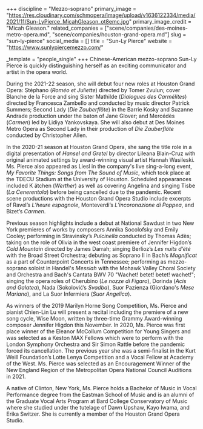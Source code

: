 +++
discipline = "Mezzo-soprano"
primary_image = "https://res.cloudinary.com/schmopera/image/upload/v1636122334/media/2021/11/Sun-LyPierce_MicahGleason_ot8emc.jpg"
primary_image_credit = "Micah Gleason."
related_companies = ["scene/companies/des-moines-metro-opera.md", "scene/companies/houston-grand-opera.md"]
slug = "sun-ly-pierce"
social_media = []
title = "Sun-Ly Pierce"
website = "https://www.sunlypiercemezzo.com/"

_template = "people_single"
+++
Chinese-American mezzo-soprano Sun-Ly Pierce is quickly distinguishing herself as an exciting communicator and artist in the opera world.

During the 2021-22 season, she will debut four new roles at Houston Grand Opera: Stéphano (_Roméo et Juliette_) directed by Tomer Zvulun; cover Blanche de la Force and sing Sister Mathilde (_Dialogues des Carmélites_) directed by Francesca Zambello and conducted by music director Patrick Summers; Second Lady (_Die Zauberflöte_) in the Barrie Kosky and Suzanne Andrade production under the baton of Jane Glover; and Mercédès (_Carmen_) led by Lidiya Yankovskaya. She will also debut at Des Moines Metro Opera as Second Lady in their production of _Die Zauberflöte_ conducted by Christopher Allen.

In the 2020-21 season at Houston Grand Opera, she sang the title role in a digital presentation of _Hansel and Gretel_ by director Lileana Blain-Cruz with original animated settings by award-winning visual artist Hannah Wasileski. Ms. Pierce also appeared as Liesl in the company's live sing-a-long event, _My Favorite Things: Songs from The Sound of Music_, which took place at the TDECU Stadium at the University of Houston. Scheduled appearances included K ätchen (_Werther_) as well as covering Angelina and singing Tisbe (_La Cenerentola_) before being cancelled due to the pandemic. Recent scene productions with the Houston Grand Opera Studio include excerpts of Ravel’s _L’heure espagnole_, Monteverdi’s _L’incoronazione di Poppea_, and Bizet’s _Carmen_.

Previous season highlights include a debut at National Sawdust in two New York premieres of works by composers Annika Socolofsky and Emily Cooley; performing in Stravinsky’s _Pulcinella_ conducted by Thomas Adès; taking on the role of Olivia in the west coast premiere of Jennifer Higdon’s _Cold Mountain_ directed by James Darrah; singing Berlioz’s _Les nuits d’été_ with the Broad Street Orchestra; debuting as Soprano II in Bach’s _Magnificat_ as a part of Counterpoint Concerts in Tennessee; performing as mezzo-soprano soloist in Handel's _Messiah_ with the Mohawk Valley Choral Society and Orchestra and Bach's Cantata BWV 70 "Wachet! betet! betet! wachet!"; singing the opera roles of Cherubino (_Le nozze di Figaro_), Dorinda (_Acis and Galatea_), Nada (Sokolović’s _Svadba_), Suor Pazienza (Giordano's _Mese Mariano_), and La Suor Infermiera (_Suor Angelica_).

As winners of the 2019 Marilyn Horne Song Competition, Ms. Pierce and pianist Chien-Lin Lu will present a recital including the premiere of a new song cycle, Wise Moon, written by three-time Grammy Award-winning composer Jennifer Higdon this November. In 2020, Ms. Pierce was first place winner of the Eleanor McCollum Competition for Young Singers and was selected as a Keston MAX Fellows which were to perform with the London Symphony Orchestra and Sir Simon Rattle before the pandemic forced its cancellation. The previous year she was a semi-finalist in the Kurt Weill Foundation’s Lotte Lenya Competition and a Vocal Fellow at Academy of the West. Ms. Pierce was selected as an Encouragement Winner of the New England Region of the Metropolitan Opera National Council Auditions in 2021.

A native of Clinton, New York, Ms. Pierce holds a Bachelor of Music in Vocal Performance degree from the Eastman School of Music and is an alumni of the Graduate Vocal Arts Program at Bard College Conservatory of Music where she studied under the tutelage of Dawn Upshaw, Kayo Iwama, and Erika Switzer. She is currently a member of the Houston Grand Opera Studio.